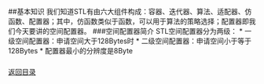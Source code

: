 ##基本知识
我们知道STL有由六大组件构成：容器、迭代器、算法、适配器、仿函数、配置器；其中，仿函数类似于函数，可以用于算法的策略选择；配置器即我们今天要讲的空间配置器。
###空间配置器简介
STL空间配置器分为两级：
* 
一级空间配置器：申请空间大于128Bytes时
* 
二级空间配置器：申请空间小于等于128Bytes
* 
配置器最小的分辨度是8Byte

###


[返回目录](README.md)